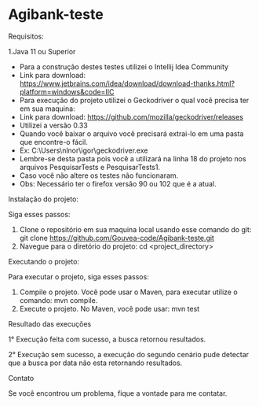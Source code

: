 # Agibank-teste

Requisitos:

1.Java 11 ou Superior
- Para a construção destes testes utilizei o Intellij Idea Community
- Link para download: https://www.jetbrains.com/idea/download/download-thanks.html?platform=windows&code=IIC
- Para execução do projeto utilizei o Geckodriver o qual você precisa ter em sua maquina:
- Link para download: https://github.com/mozilla/geckodriver/releases
- Utilizei a versão 0.33
- Quando você baixar o arquivo você precisará extrai-lo em uma pasta que encontre-o fácil.
- Ex: C:\\Users\\nlnor\\igor\\geckodriver.exe
- Lembre-se desta pasta pois você a utilizará na linha 18 do projeto nos arquivos PesquisarTests e PesquisarTests1.
- Caso você não altere os testes não funcionaram.
- Obs: Necessário ter o firefox versão 90 ou 102 que é a atual.

Instalação do projeto:

Siga esses passos:
1. Clone o repositório em sua maquina local usando esse comando do git: git clone https://github.com/Gouvea-code/Agibank-teste.git
2. Navegue para o diretório do projeto: cd <project_directory>

Executando o projeto: 

Para executar o projeto, siga esses passos:
1. Compile o projeto. Você pode usar o Maven, para executar utilize o comando: mvn compile.
2. Execute o projeto. No Maven, você pode usar: mvn test

Resultado das execuções

1° Execução feita com sucesso, a busca retornou resultados.

2° Execução sem sucesso, a execução do segundo cenário pude detectar que a busca por data não esta retornando resultados.

Contato

Se você encontrou um problema, fique a vontade para me contatar.

